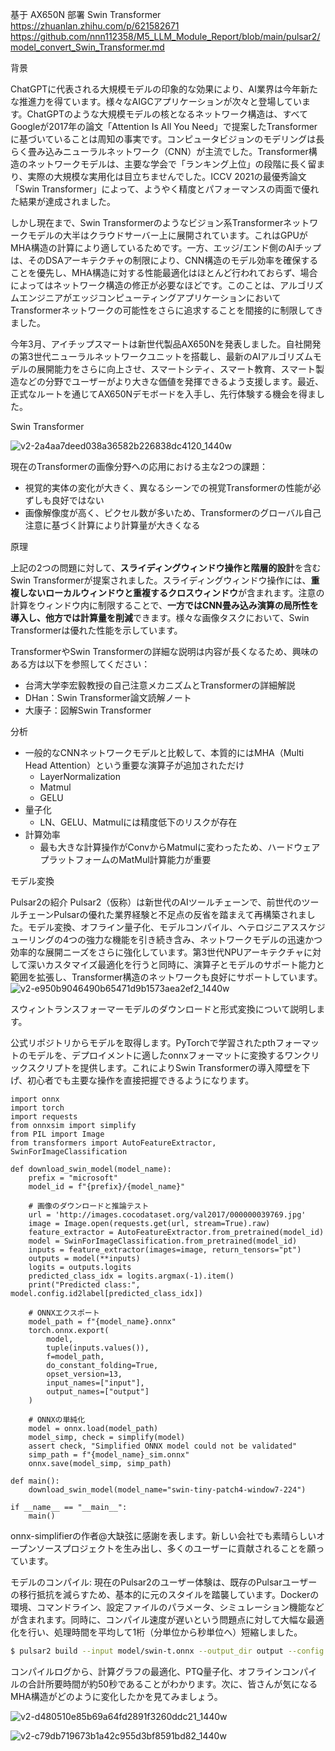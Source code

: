 基于 AX650N 部署 Swin Transformer  
https://zhuanlan.zhihu.com/p/621582671  
https://github.com/nnn112358/M5_LLM_Module_Report/blob/main/pulsar2/model_convert_Swin_Transformer.md  



背景

ChatGPTに代表される大規模モデルの印象的な効果により、AI業界は今年新たな推進力を得ています。様々なAIGCアプリケーションが次々と登場しています。ChatGPTのような大規模モデルの核となるネットワーク構造は、すべてGoogleが2017年の論文「Attention Is All You Need」で提案したTransformerに基づいていることは周知の事実です。コンピュータビジョンのモデリングは長らく畳み込みニューラルネットワーク（CNN）が主流でした。Transformer構造のネットワークモデルは、主要な学会で「ランキング上位」の段階に長く留まり、実際の大規模な実用化は目立ちませんでした。ICCV 2021の最優秀論文「Swin Transformer」によって、ようやく精度とパフォーマンスの両面で優れた結果が達成されました。

しかし現在まで、Swin Transformerのようなビジョン系Transformerネットワークモデルの大半はクラウドサーバー上に展開されています。これはGPUがMHA構造の計算により適しているためです。一方、エッジ/エンド側のAIチップは、そのDSAアーキテクチャの制限により、CNN構造のモデル効率を確保することを優先し、MHA構造に対する性能最適化はほとんど行われておらず、場合によってはネットワーク構造の修正が必要なほどです。このことは、アルゴリズムエンジニアがエッジコンピューティングアプリケーションにおいてTransformerネットワークの可能性をさらに追求することを間接的に制限してきました。

今年3月、アイチップスマートは新世代製品AX650Nを発表しました。自社開発の第3世代ニューラルネットワークユニットを搭載し、最新のAIアルゴリズムモデルの展開能力をさらに向上させ、スマートシティ、スマート教育、スマート製造などの分野でユーザーがより大きな価値を発揮できるよう支援します。最近、正式なルートを通じてAX650Nデモボードを入手し、先行体験する機会を得ました。


Swin Transformer

![v2-2a4aa7deed038a36582b226838dc4120_1440w](https://github.com/user-attachments/assets/899ef230-21da-4b69-b46c-d02f00567479)

現在のTransformerの画像分野への応用における主な2つの課題：

* 視覚的実体の変化が大きく、異なるシーンでの視覚Transformerの性能が必ずしも良好ではない
* 画像解像度が高く、ピクセル数が多いため、Transformerのグローバル自己注意に基づく計算により計算量が大きくなる

原理

上記の2つの問題に対して、**スライディングウィンドウ操作と階層的設計**を含むSwin Transformerが提案されました。スライディングウィンドウ操作には、**重複しないローカルウィンドウと重複するクロスウィンドウ**が含まれます。注意の計算をウィンドウ内に制限することで、**一方ではCNN畳み込み演算の局所性を導入し、他方では計算量を削減**できます。様々な画像タスクにおいて、Swin Transformerは優れた性能を示しています。

TransformerやSwin Transformerの詳細な説明は内容が長くなるため、興味のある方は以下を参照してください：
* 台湾大学李宏毅教授の自己注意メカニズムとTransformerの詳細解説
* DHan：Swin Transformer論文読解ノート
* 大康子：図解Swin Transformer

分析
* 一般的なCNNネットワークモデルと比較して、本質的にはMHA（Multi Head Attention）という重要な演算子が追加されただけ
  * LayerNormalization
  * Matmul
  * GELU
* 量子化
  * LN、GELU、Matmulには精度低下のリスクが存在
* 計算効率
  * 最も大きな計算操作がConvからMatmulに変わったため、ハードウェアプラットフォームのMatMul計算能力が重要

モデル変換

Pulsar2の紹介
Pulsar2（仮称）は新世代のAIツールチェーンで、前世代のツールチェーンPulsarの優れた業界経験と不足点の反省を踏まえて再構築されました。モデル変換、オフライン量子化、モデルコンパイル、ヘテロジニアススケジューリングの4つの強力な機能を引き続き含み、ネットワークモデルの迅速かつ効率的な展開ニーズをさらに強化しています。第3世代NPUアーキテクチャに対して深いカスタマイズ最適化を行うと同時に、演算子とモデルのサポート能力と範囲を拡張し、Transformer構造のネットワークも良好にサポートしています。
![v2-e950b9046490b65471d9b1573aea2ef2_1440w](https://github.com/user-attachments/assets/82a4440f-01cd-4121-85dd-1aa334c3973e)


スウィントランスフォーマーモデルのダウンロードと形式変換について説明します。

公式リポジトリからモデルを取得します。PyTorchで学習されたpthフォーマットのモデルを、デプロイメントに適したonnxフォーマットに変換するワンクリックスクリプトを提供します。これによりSwin Transformerの導入障壁を下げ、初心者でも主要な操作を直接把握できるようになります。

```python3
import onnx
import torch
import requests
from onnxsim import simplify
from PIL import Image
from transformers import AutoFeatureExtractor, SwinForImageClassification

def download_swin_model(model_name):
    prefix = "microsoft"
    model_id = f"{prefix}/{model_name}" 
    
    # 画像のダウンロードと推論テスト
    url = 'http://images.cocodataset.org/val2017/000000039769.jpg'
    image = Image.open(requests.get(url, stream=True).raw)
    feature_extractor = AutoFeatureExtractor.from_pretrained(model_id)
    model = SwinForImageClassification.from_pretrained(model_id)
    inputs = feature_extractor(images=image, return_tensors="pt")
    outputs = model(**inputs)
    logits = outputs.logits
    predicted_class_idx = logits.argmax(-1).item()
    print("Predicted class:", model.config.id2label[predicted_class_idx])

    # ONNXエクスポート
    model_path = f"{model_name}.onnx"
    torch.onnx.export(
        model,
        tuple(inputs.values()),
        f=model_path,
        do_constant_folding=True,
        opset_version=13,
        input_names=["input"],
        output_names=["output"]
    )

    # ONNXの単純化
    model = onnx.load(model_path)
    model_simp, check = simplify(model)
    assert check, "Simplified ONNX model could not be validated"
    simp_path = f"{model_name}_sim.onnx"
    onnx.save(model_simp, simp_path)

def main():
    download_swin_model(model_name="swin-tiny-patch4-window7-224")

if __name__ == "__main__":
    main()
```

onnx-simplifierの作者@大缺弦に感謝を表します。新しい会社でも素晴らしいオープンソースプロジェクトを生み出し、多くのユーザーに貢献されることを願っています。

モデルのコンパイル:
現在のPulsar2のユーザー体験は、既存のPulsarユーザーの移行抵抗を減らすため、基本的に元のスタイルを踏襲しています。Dockerの環境、コマンドライン、設定ファイルのパラメータ、シミュレーション機能などが含まれます。同時に、コンパイル速度が遅いという問題点に対して大幅な最適化を行い、処理時間を平均して1桁（分単位から秒単位へ）短縮しました。

```bash
$ pulsar2 build --input model/swin-t.onnx --output_dir output --config config/swin-t.json --target_hardware=AX650
```

コンパイルログから、計算グラフの最適化、PTQ量子化、オフラインコンパイルの合計所要時間が約50秒であることがわかります。次に、皆さんが気になるMHA構造がどのように変化したかを見てみましょう。


![v2-d480510e85b69a64fd2891f3260ddc21_1440w](https://github.com/user-attachments/assets/d4869b92-3db9-496f-9530-1acfbab0b36b)

![v2-c79db719673b1a42c955d3bf8591bd82_1440w](https://github.com/user-attachments/assets/eda99181-6aff-4e7f-a379-d02d65f4f4ad)







